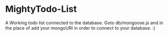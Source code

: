 # MightyTodo-List
A Working todo list connected to the database.
Goto db/mongoose.js and in the place of <mongoURI> add your mongoURI in order to connect to your database. :)
